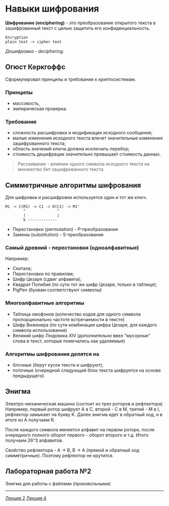 # Навыки шифрования

**Шифрование (enciphering)** - это преобразование открытого текста в зашифрованный текст с целью защитить его конфиденциальность.

    Encryption
    plain text -> cipher text

*Дешифровка - deciphering.*

## Огюст Керкгоффс
Сформулировал принципы и требования к криптосистемам.

### Принципы
- массовость,
- эмпирическая проверка.

### Требования
- сложность расшифровки и модификации исходного сообщения;
- малые изменения исходного текста влечет значительные изменения зашифрованного текста;
- область значений ключа должна исключать перебор;
- стоимость дешифрации значительно превышает стоимость данных.

    
> Рассеивание - влияние одного символа исходного текста на множество бит зашифрованного текста

## Симметричные алгоритмы шифрования
Для шифровки и расшифровки используется один и тот же ключ.

    M1 -> C(M1) -> C1 -> D(C1) -> M1'
            ^              ^
            |              |
            k -------------

- Перестановки (permutation) - P-преобразования
- Замены (substitution) - S-преобразования

### Самый древний - перестановки (одноалфавитные)
Например:
- Скитала;
- Перестановки по правилам;
- Шифр Цезаря (сдвиг алфавита);
- Квадрат Полибия (по сути тот же шифр Цезаря, только в таблице);
- PigPen (буквам соответствуют символы)

### Многоалфавитные алгоритмы
- Таблица омофонов (количество кодов для одного символа пропорционально частоте встречаемости в тексте)
- Шифр Виженера (по сути комбинация шифра Цезаря, для каждого символа использования)
- Великий шифр Людовика XIV (дополнительно ввел "мусорные" слова в текст, которые помечались как удаляемые)

### Алгоритмы шифрования делятся на
- блочные (берут кусок текста и шифруют);
- поточные (очередной следующий блок текста шифруется на основе предыдущего).


## Энигма
Электро-механическая машина (состоит из трех роторов и рефлектора)
Например, первый ротор шифрует A в C, второй - C в M, третий - M в I, рефлектор замыкает на букву K. Далее энигма идет в обратный ход, и в итоге из A получаем R.

После каждого символа меняется алфавит на первом роторе, после очередного полного оборот первого - оборот второго и т.д. Итого получаем 26^3 алфавитов.

Свойство рефлектора - A -> B, B -> A (прямой и обратный ход симметричные). Поэтому рефлектор не крутится.


## Лабораторная работа №2
Энигма для работы с файлами (произвольными)

--- 

[Лекция 2](https://github.com/ilyasssklimov/bmstu_all/tree/sem_07/DataSecurity/lections/lection_02.md) 
[Лекция 4](https://github.com/ilyasssklimov/bmstu_all/tree/sem_07/DataSecurity/lections/lection_04.md)
